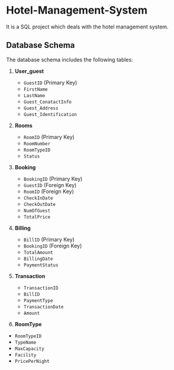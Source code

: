 # Hotel-Management-System
It is a SQL project which deals with the hotel management system.
## Database Schema

The database schema includes the following tables:

1. **User_guest**
   - `GuestID` (Primary Key)
   - `FirstName`
   - `LastName`
   - `Guest_ConatactInfo`
   - `Guest_Address`
   - `Guest_Identification`

2. **Rooms**
   - `RoomID` (Primary Key)
   - `RoomNumber`
   - `RoomTypeID`
   - `Status`

3. **Booking**
   - `BookingID` (Primary Key)
   - `GuestID` (Foreign Key)
   - `RoomID` (Foreign Key)
   - `CheckInDate`
   - `CheckOutDate`
   - `NumOfGuest`
   - `TotalPrice`

4. **Billing**
   - `BillID` (Primary Key)
   - `BookingID` (Foreign Key)
   - `TotalAmount`
   - `BillingDate`
   - `PaymentStatus`
     
5. **Transaction**
   - `TransactionID`
   - `BillID`
   - `PaymentType`
   - `TransactionDate`
   - `Amount`

6. **RoomType**
  - `RoomTypeID`
  - `TypeName`
  - `MaxCapacity`
  - `Facility`
  - `PricePerNight`     
   
